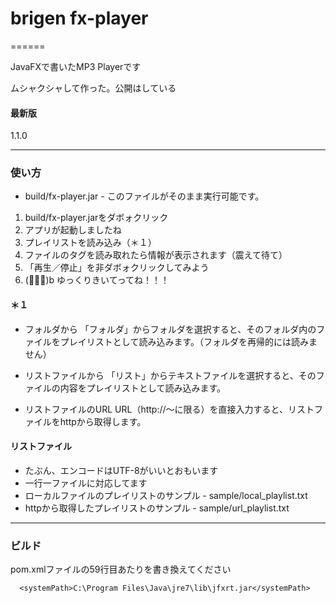 # brigen fx-player

======

JavaFXで書いたMP3 Playerです

ムシャクシャして作った。公開はしている


#### 最新版

1.1.0


------

### 使い方
* build/fx-player.jar - このファイルがそのまま実行可能です。

1. build/fx-player.jarをダボォクリック
2. アプリが起動しましたね
3. プレイリストを読み込み（＊１）
4. ファイルのタグを読み取れたら情報が表示されます（震えて待て）
5. 「再生／停止」を非ダボォクリックしてみよう
6. (ﾟ∀ﾟ)b ゆっくりきいてってね！！！

#### ＊１

* フォルダから
「フォルダ」からフォルダを選択すると、そのフォルダ内のファイルをプレイリストとして読み込みます。（フォルダを再帰的には読みません）

* リストファイルから
「リスト」からテキストファイルを選択すると、そのファイルの内容をプレイリストとして読み込みます。

* リストファイルのURL
URL（http://～に限る）を直接入力すると、リストファイルをhttpから取得します。

#### リストファイル

* たぶん、エンコードはUTF-8がいいとおもいます
* 一行一ファイルに対応してます
* ローカルファイルのプレイリストのサンプル - sample/local_playlist.txt
* httpから取得したプレイリストのサンプル - sample/url_playlist.txt



------

### ビルド

pom.xmlファイルの59行目あたりを書き換えてください

      <systemPath>C:\Program Files\Java\jre7\lib\jfxrt.jar</systemPath>


